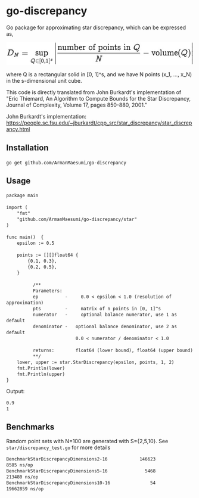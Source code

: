 # go-discrepancy
Go package for approximating star discrepancy, which can be expressed as,

![equation](https://github.com/ArmanMaesumi/go-discrepancy/blob/master/star_discrep_formula.png)

where Q is a rectangular solid in [0, 1]^s, and we have N points (x_1, ..., x_N) in the s-dimensional unit cube.

This code is directly translated from John Burkardt's implementation of "Eric Thiemard, An Algorithm to Compute Bounds for the Star Discrepancy, Journal of Complexity, Volume 17, pages 850-880, 2001."

John Burkardt's implementation: https://people.sc.fsu.edu/~jburkardt/cpp_src/star_discrepancy/star_discrepancy.html

## Installation
```go get github.com/ArmanMaesumi/go-discrepancy```

## Usage
```
package main

import (
	"fmt"
	"github.com/ArmanMaesumi/go-discrepancy/star"
)

func main()  {
	epsilon := 0.5

	points := [][]float64 {
		{0.1, 0.3},
		{0.2, 0.5},
	}

          /**
          Parameters:
          ep          - 	0.0 < epsilon < 1.0 (resolution of approximation)
          pts         - 	matrix of n points in [0, 1]^s
          numerator   - 	optional balance numerator, use 1 as default
          denominator -	  optional balance denominator, use 2 as default
                          0.0 < numerator / denominator < 1.0

          returns:        float64 (lower bound), float64 (upper bound)
          **/
	lower, upper := star.StarDiscrepancy(epsilon, points, 1, 2)
	fmt.Println(lower)
	fmt.Println(upper)
}
```
Output:
```
0.9
1
```

## Benchmarks
Random point sets with N=100 are generated with S={2,5,10}. See `star/discrepancy_test.go` for more details
```
BenchmarkStarDiscrepancyDimensions2-16            146623              8585 ns/op
BenchmarkStarDiscrepancyDimensions5-16              5468            213480 ns/op
BenchmarkStarDiscrepancyDimensions10-16               54          19662859 ns/op
```

